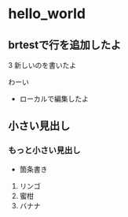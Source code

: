 # hello_world

## brtestで行を追加したよ

3 新しいのを書いたよ

わーい

- ローカルで編集したよ

## 小さい見出し

### もっと小さい見出し
- 箇条書き

1. リンゴ
2. 蜜柑
3. バナナ
